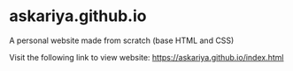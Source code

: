 # askariya.github.io
A personal website made from scratch (base HTML and CSS)

Visit the following link to view website:
https://askariya.github.io/index.html
